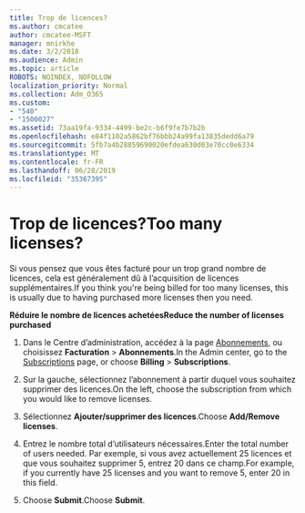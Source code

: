 ```yaml
---
title: Trop de licences?
ms.author: cmcatee
author: cmcatee-MSFT
manager: mnirkhe
ms.date: 3/2/2018
ms.audience: Admin
ms.topic: article
ROBOTS: NOINDEX, NOFOLLOW
localization_priority: Normal
ms.collection: Adm_O365
ms.custom:
- "540"
- "1500027"
ms.assetid: 73aa19fa-9334-4499-be2c-b6f9fe7b7b2b
ms.openlocfilehash: e84f1102a5862bf76bbb24a99fa13835dedd6a79
ms.sourcegitcommit: 5fb7a4b28859690020efdea630d03e70cc0e6334
ms.translationtype: MT
ms.contentlocale: fr-FR
ms.lasthandoff: 06/28/2019
ms.locfileid: "35367395"
---
```

# <a name="too-many-licenses"></a><span data-ttu-id="4fef4-102">Trop de licences?</span><span class="sxs-lookup"><span data-stu-id="4fef4-102">Too many licenses?</span></span>

<span data-ttu-id="4fef4-103">Si vous pensez que vous êtes facturé pour un trop grand nombre de licences, cela est généralement dû à l’acquisition de licences supplémentaires.</span><span class="sxs-lookup"><span data-stu-id="4fef4-103">If you think you're being billed for too many licenses, this is usually due to having purchased more licenses then you need.</span></span>
  
 <span data-ttu-id="4fef4-104">**Réduire le nombre de licences achetées**</span><span class="sxs-lookup"><span data-stu-id="4fef4-104">**Reduce the number of licenses purchased**</span></span>
  
1. <span data-ttu-id="4fef4-105">Dans le Centre d’administration, accédez à la page [Abonnements](https://go.microsoft.com/fwlink/p/?linkid=842054), ou choisissez **Facturation** \> **Abonnements**.</span><span class="sxs-lookup"><span data-stu-id="4fef4-105">In the Admin center, go to the [Subscriptions](https://go.microsoft.com/fwlink/p/?linkid=842054) page, or choose **Billing** \> **Subscriptions**.</span></span>

2. <span data-ttu-id="4fef4-106">Sur la gauche, sélectionnez l’abonnement à partir duquel vous souhaitez supprimer des licences.</span><span class="sxs-lookup"><span data-stu-id="4fef4-106">On the left, choose the subscription from which you would like to remove licenses.</span></span>

3. <span data-ttu-id="4fef4-107">Sélectionnez **Ajouter/supprimer des licences**.</span><span class="sxs-lookup"><span data-stu-id="4fef4-107">Choose **Add/Remove licenses**.</span></span>

4. <span data-ttu-id="4fef4-108">Entrez le nombre total d’utilisateurs nécessaires.</span><span class="sxs-lookup"><span data-stu-id="4fef4-108">Enter the total number of users needed.</span></span> <span data-ttu-id="4fef4-109">Par exemple, si vous avez actuellement 25 licences et que vous souhaitez supprimer 5, entrez 20 dans ce champ.</span><span class="sxs-lookup"><span data-stu-id="4fef4-109">For example, if you currently have 25 licenses and you want to remove 5, enter 20 in this field.</span></span>

5. <span data-ttu-id="4fef4-110">Choose **Submit**.</span><span class="sxs-lookup"><span data-stu-id="4fef4-110">Choose **Submit**.</span></span>
